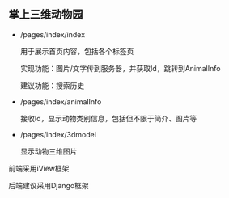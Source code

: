 ## 掌上三维动物园

* /pages/index/index

  用于展示首页内容，包括各个标签页

  实现功能：图片/文字传到服务器，并获取Id，跳转到AnimalInfo

  建议功能：搜索历史

* /pages/index/animalInfo

  接收Id，显示动物类别信息，包括但不限于简介、图片等
  
* /pages/index/3dmodel

  显示动物三维图片

前端采用iView框架

后端建议采用Django框架
